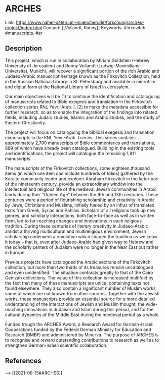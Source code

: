 # ARCHES

Link: https://www.naher-osten.uni-muenchen.de/forschung/arches-projekt/index.html
Contact: [[Vollandt, Ronny]]
Keywords: #firkovitch, #manuscripts, #ar

## Description
This project, which is run in collaboration by Miriam Goldstein (Hebrew University of Jerusalem) and Ronny Vollandt (Ludwig-Maximilians-Universität, Munich), will recover a significant portion of the rich Arabic and Judaeo-Arabic manuscript heritage known as the Firkovitch Collection, held in the Russian National Library in St. Petersburg and available in microfilm and digital form at the National Library of Israel in Jerusalem.

Our main objectives will be (1) to continue the identification and cataloguing of manuscripts related to Bible exegesis and translation in the Firkovitch collection series RNL Yevr.-Arab. I, (2) to make the metadata accessible for further research, so as to enable the integration of the findings into related fields, including Judaic studies, Islamic and Arabic studies, and the study of Eastern Christianity.

The project will focus on cataloguing the biblical exegesis and translation manuscripts in the RNL Yevr.-Arab. I series. This series contains approximately 2,700 manuscripts of Bible commentaries and translations, 889 of which have already been catalogued. Building in the existing tools and identifications, the project will catalogue the remaining 1,811 manuscripts.

The manuscripts of the Firkovitch collections, some eighteen thousand items (in which one item can include hundreds of folios) gathered by the Karaite community leader and explorer Abraham Firkovitch in the latter part of the nineteenth century, provide an extraordinary window into the intellectual and religious life of the medieval Jewish communities in Arabic lands during their “Golden Age” between the 9th and 13th centuries. These centuries were a period of flourishing scholarship and creativity in Arabic by Jews, Christians and Muslims, initially fueled by an influx of translated texts from Greek, Syriac and Pahlavi. Scholars of all religions took up new genres, and scholarly interactions, both face-to-face as well as in written form, led to far-reaching changes and innovations in each religious tradition. During these centuries of literary creativity in Judaeo-Arabic amidst a thriving multicultural and multireligious environment, Jewish scholarship underwent a revolution which shaped the tradition as we know it today – that is, even after Judaeo-Arabic had given way to Hebrew and the scholarly centers of Judaism were no longer in the Near East but rather in Europe.

Previous projects have catalogued the Arabic sections of the Firkovitch collection, but more than two thirds of its treasures remain uncatalogued and even unidentified. The situation contrasts greatly to that of the Cairo Genizah collections. The value of this collection is increased multifold by the fact that many of these manuscripts are unica, containing texts not found elsewhere. They also contain a significant number of Muslim works, some of which are not known from other sources. Together with the Jewish works, these manuscripts provide an essential source for a more detailed understanding of the interactions of Jewish and Muslim thought, the wide-reaching innovations in Judaism and Islam during this period, and for the cultural dynamics of the Middle East during the medieval period as a whole.

Funded trough the ARCHES Award, a Research Award for German-Israeli Cooperations funded by the Federal German Ministry for Education and Research (BMBF) and administered by Minerva. The purpose of ARCHES is to recognise and reward outstanding contributions to research as well as to strengthen German-Israeli scientific collaboration.

## References
--> [[2021-09-15#ARCHES]]